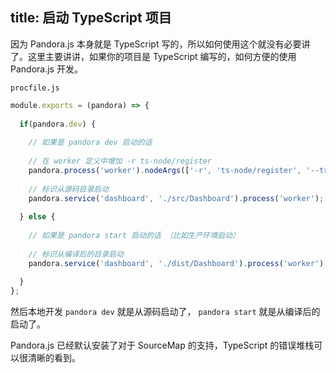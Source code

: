 title: 启动 TypeScript 项目
---

因为 Pandora.js 本身就是 TypeScript 写的，所以如何使用这个就没有必要讲了。这里主要讲讲，如果你的项目是 TypeScript 编写的，如何方便的使用 Pandora.js 开发。

`procfile.js`

```javascript
module.exports = (pandora) => {
  
  if(pandora.dev) {
    
    // 如果是 pandora dev 启动的话
    
    // 在 worker 定义中增加 -r ts-node/register
    pandora.process('worker').nodeArgs(['-r', 'ts-node/register', '--trace-warnings']);
    
    // 标识从源码目录启动
    pandora.service('dashboard', './src/Dashboard').process('worker');
    
  } else {
    
    // 如果是 pandora start 启动的话 （比如生产环境启动）
    
    // 标识从编译后的目录启动
    pandora.service('dashboard', './dist/Dashboard').process('worker');
    
  }
};
```

然后本地开发 `pandora dev` 就是从源码启动了， `pandora start` 就是从编译后的启动了。

Pandora.js 已经默认安装了对于 SourceMap 的支持，TypeScript 的错误堆栈可以很清晰的看到。
